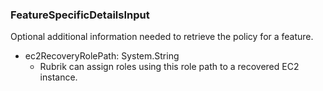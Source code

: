 ### FeatureSpecificDetailsInput
Optional additional information needed to retrieve the policy for a feature.

- ec2RecoveryRolePath: System.String
  - Rubrik can assign roles using this role path to a recovered EC2 instance.
